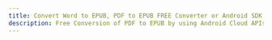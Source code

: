 ---title: Convert Word to EPUB, PDF to EPUB FREE Converter or Android SDKdescription: Free Conversion of PDF to EPUB by using Android Cloud APIs & SDKs. Also Create, Edit & Render Microsoft Word & OpenOffice documents in the Cloud.---